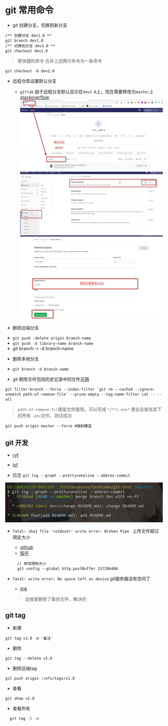 # git 常用命令

+ git 创建分支，切换到新分支
```
/** 创建分支 dev1.0 **
git branch dev1.0
/** 切换到分支 dev1.0 **
git checkout dev1.0
```
> 更快捷的命令 合并上述两行命令为一条命令
```
git checkout -b dev1.0
```

+ 远程仓库设置默认分支
  + `gitlab`
  由于远程分支默认显示在`dev1.0`上，现在需要修改为`master`上 [stackoverflow](https://stackoverflow.com/questions/30987216/change-default-branch-in-gitlab)
  ![默认显示master](./../images/git/gitlab1.png)
  ![gitlab设置顺序](./../images/git/gitlab2.png)
  ![具体细节](./../images/git/gitlab3.png)

+ 删除远端分支
 - `git push -delete origin branch-name`
 - `git push -d library-name branch-name` 
 - git branch -r -d branch-name
+ 删除本地分支
 - `git branch -d branch-name`

+ git 刪除文件包括历史记录中的文件[可用](https://blog.kongfanjian.com/2015/03/02/%E6%B0%B8%E4%B9%85%E5%88%A0%E9%99%A4git%E4%BB%93%E5%BA%93%E4%B8%AD%E7%9A%84%E6%96%87%E4%BB%B6%E4%B8%8E%E5%8E%86%E5%8F%B2%E8%AE%B0%E5%BD%95/)
```
git filter-branch --force --index-filter 'git rm --cached --ignore-unmatch path-of-remove-file' --prune-empty --tag-name-filter cat -- --all
```  
> `path-of-remove-fil`便是文件路径，可以写成 `*/**/.env*` 便会去查找其下的所有 `.env`文件，测试成功

```
git push origin master --force #强制覆盖
```

## git 开发
+ [ryf](http://www.ruanyifeng.com/blog/2012/07/git.html)
+ [lxf](https://www.liaoxuefeng.com/wiki/896043488029600/900005860592480)

+ 日志 `git log --graph --pretty=oneline --abbrev-commit`

 ![git-log](./../images/git/20190823101026.jpg)

+ `fatal: sha1 file '<stdout>' write error: Broken Pipe ` 上传文件超过预定大小
  - [github](https://github.com/git-lfs/git-lfs/issues/2428)
  - [知乎](https://zhuanlan.zhihu.com/p/40634410)

  ```
    // 修改限制大小
    git config --global http.postBuffer 157286400
  ```
+ `fatal: write error: No space left on device` git服务器没有空间了
  - [link](https://blog.csdn.net/jia4525036/article/details/52094763)
  
  > 运维是删除了备份文件，解决的

## git tag

+ 新建

```
git tag v1.0 -m '备注'
```

+ 删除

```
git tag --delete v1.0
```

+ 删除远端tag

```
git push origin :refs/tags/v1.0
```

+ 查看

```
git show v1.0
```
  
  - 查看所有

  ```
    git tag -l -n
  ```